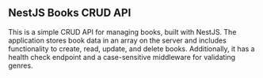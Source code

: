 ## NestJS Books CRUD API

This is a simple CRUD API for managing books, built with NestJS. The application stores book data in an array on the server and includes functionality to create, read, update, and delete books. Additionally, it has a health check endpoint and a case-sensitive middleware for validating genres.
